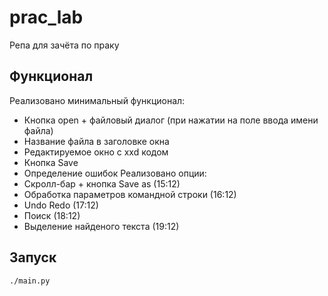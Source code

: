 # prac_lab
Репа для зачёта по праку

## Функционал
Реализовано минимальный функционал:
- Кнопка open + файловый диалог (при нажатии на поле ввода имени файла)
- Название файла в заголовке окна
- Редактируемое окно с xxd кодом
- Кнопка Save
- Определение ошибок
Реализовано опции:
- Скролл-бар + кнопка Save as (15:12)
- Обработка параметров командной строки (16:12)
- Undo Redo (17:12)
- Поиск (18:12)
- Выделение найденого текста (19:12)

## Запуск
```
./main.py
```
